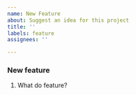 ```yaml
---
name: New Feature
about: Suggest an idea for this project
title: ''
labels: feature
assignees: ''

---
```


### New feature

1. What do feature?
